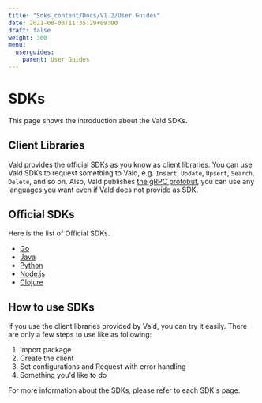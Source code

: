 ```yaml
---
title: "Sdks_content/Docs/V1.2/User Guides"
date: 2021-08-03T11:35:29+09:00
draft: false
weight: 300
menu:
  userguides:
    parent: User Guides
---
```


# SDKs

This page shows the introduction about the Vald SDKs.

## Client Libraries

Vald provides the official SDKs as you know as client libraries.
You can use Vald SDKs to request something to Vald, e.g. `Insert`, `Update`, `Upsert`, `Search`, `Delete`, and so on.
Also, Vald publishes [the gRPC protobuf](https://github.com/vdaas/vald/tree/master/apis/proto/v1), you can use any languages you want even if Vald does not provide as SDK.

## Official SDKs

Here is the list of Official SDKs.

- [Go](https://github.com/vdaas/vald-client-go)
- [Java](https://github.com/vdaas/vald-client-java)
- [Python](https://github.com/vdaas/vald-client-python)
- [Node.js](https://github.com/vdaas/vald-client-node)
- [Clojure](https://github.com/vdaas/vald-client-clj)

## How to use SDKs

If you use the client libraries provided by Vald, you can try it easily.
There are only a few steps to use like as following:

1. Import package
1. Create the client
1. Set configurations and Request with error handling
1. Something you'd like to do

For more information about the SDKs, please refer to each SDK's page.
